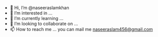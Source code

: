 - 👋 Hi, I’m @naseeraslamkhan
- 👀 I’m interested in ...
- 🌱 I’m currently learning ...
- 💞️ I’m looking to collaborate on ...
- 📫 How to reach me ... you can mail me naseeraslam456@gmail.com

<!---
naseeraslamkhan/naseeraslamkhan is a ✨ special ✨ repository because its `README.md` (this file) appears on your GitHub profile.
You can click the Preview link to take a look at your changes.
--->
